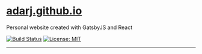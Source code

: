 # [adarj.github.io](https://adarj.github.io)

Personal website created with GatsbyJS and React

[![Build Status](https://travis-ci.org/adarj/adarj.github.io.svg?branch=source)](https://travis-ci.org/adarj/adarj.github.io)
[![License: MIT](https://img.shields.io/badge/License-MIT-yellow.svg)](https://opensource.org/licenses/MIT)

---
